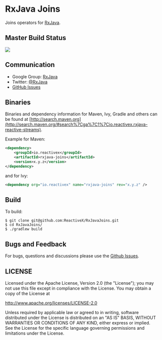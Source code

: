 # RxJava Joins

Joins operators for [RxJava](https://github.com/ReactiveX/RxJava).

## Master Build Status

<a href='https://travis-ci.org/ReactiveX/RxJavaJoins/builds'><img src='https://travis-ci.org/ReactiveX/RxJavaJoins.svg?branch=0.x'></a>

## Communication

- Google Group: [RxJava](http://groups.google.com/d/forum/rxjava)
- Twitter: [@RxJava](http://twitter.com/RxJava)
- [GitHub Issues](https://github.com/ReactiveX/RxJavaJoins/issues)


## Binaries

Binaries and dependency information for Maven, Ivy, Gradle and others can be found at [http://search.maven.org](http://search.maven.org/#search%7Cga%7C1%7Cio.reactivex.rxjava-reactive-streams).

Example for Maven:

```xml
<dependency>
    <groupId>io.reactivex</groupId>
    <artifactId>rxjava-joins</artifactId>
    <version>x.y.z</version>
</dependency>
```
and for Ivy:

```xml
<dependency org="io.reactivex" name="rxjava-joins" rev="x.y.z" />
```

## Build

To build:

```
$ git clone git@github.com:ReactiveX/RxJavaJoins.git
$ cd RxJavaJoins/
$ ./gradlew build
```

## Bugs and Feedback

For bugs, questions and discussions please use the [Github Issues](https://github.com/ReactiveX/RxJavaJoins/issues).

 
## LICENSE

Licensed under the Apache License, Version 2.0 (the "License");
you may not use this file except in compliance with the License.
You may obtain a copy of the License at

<http://www.apache.org/licenses/LICENSE-2.0>

Unless required by applicable law or agreed to in writing, software
distributed under the License is distributed on an "AS IS" BASIS,
WITHOUT WARRANTIES OR CONDITIONS OF ANY KIND, either express or implied.
See the License for the specific language governing permissions and
limitations under the License.
